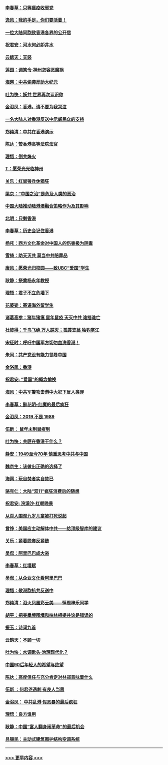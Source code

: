 #### [李春草：只等瘟疫收邪党](../pages/nsc993/n11677308.md?t=11250601) 
#### [逸风：我的手足，你们要活着！](../pages/nsc993/n11676352.md?t=11250601) 
#### [一位大陆同胞致香港各界的公开信](../pages/nsc993/n11675761.md?t=11250601) 
#### [祝君安：河水何必妒井水](../pages/nsc993/n11675746.md?t=11250601) 
#### [云鹤天：天怒](../pages/nsc993/n11675718.md?t=11250601) 
#### [莲园：调笑令‧神州怎容恶魔祸](../pages/nsc993/n11675648.md?t=11250601) 
#### [海网：中共偷袭反助大纪元](../pages/nsc993/n11673515.md?t=11250601) 
#### [吐为快：妖共 世界再次认识你](../pages/nsc993/n11673506.md?t=11250601) 
#### [金浴凤：香港，请不要为我哭泣](../pages/nsc993/n11673248.md?t=11250601) 
#### [一名大陆人对香港反送中示威民众的支持](../pages/nsc993/n11672615.md?t=11250601) 
#### [郑纯清：中共在香港演示](../pages/nsc993/n11670539.md?t=11250601) 
#### [陈达：赞香港高等法院法官](../pages/nsc993/n11669542.md?t=11250601) 
#### [理悟：倒共烽火](../pages/nsc993/n11668844.md?t=11250601) 
#### [T：愿荣光光临神州](../pages/nsc993/n11668421.md?t=11250601) 
#### [关乐：红鼠狼兵休猖狂](../pages/nsc993/n11668378.md?t=11250601) 
#### [梁京：“中国之治”是危及人类的恶治](../pages/nsc993/n11668328.md?t=11250601) 
#### [中国大陆推动陆港澳融合策略作为及其影响](../pages/nsc993/n11668157.md?t=11250601) 
#### [北明：只剩香港](../pages/nsc993/n11668002.md?t=11250601) 
#### [李春草：历史会记住香港](../pages/nsc993/n11667927.md?t=11250601) 
#### [杨吒：西方文化革命对中国人的伤害极为阴毒](../pages/nsc993/n11664521.md?t=11250601) 
#### [雪绮：助天灭共 莫当中共陪葬品](../pages/nsc993/n11662650.md?t=11250601) 
#### [唐风：愿荣光归校园——致UBC“爱国”学生](../pages/nsc993/n11662194.md?t=11250601) 
#### [耿静：祭奠杨永年教授](../pages/nsc993/n11662514.md?t=11250601) 
#### [理悟：君子不立危墙下](../pages/nsc993/n11662172.md?t=11250601) 
#### [花婆娑：寄语海外留学生](../pages/nsc993/n11662121.md?t=11250601) 
#### [诸葛高参：猪年猪瘟 鼠年鼠疫 天灭中共 谁挡谁亡](../pages/nsc993/n11661980.md?t=11250601) 
#### [杜彼得：千鸟飞绝 万人踪灭；孤蓑笠翁 独钓寒江](../pages/nsc993/n11661170.md?t=11250601) 
#### [宋征时：呼吁中国军方切勿血洗香港！](../pages/nsc993/n11415318.md?t=11250601) 
#### [朱同：共产党没有能力领导中国](../pages/nsc993/n11660421.md?t=11250601) 
#### [金浴凤：香港](../pages/nsc993/n11660419.md?t=11250601) 
#### [祝君安: “爱国”的概念偷换](../pages/nsc993/n11659706.md?t=11250601) 
#### [海风：中共军警攻击港中大犯下反人类罪](../pages/nsc993/n11659632.md?t=11250601) 
#### [李春草：醉花阴•红魔的最后疯狂](../pages/nsc993/n11659287.md?t=11250601) 
#### [金浴凤：2019 不是 1989](../pages/nsc993/n11657663.md?t=11250601) 
#### [伍新： 鼠年未到鼠疫到](../pages/nsc993/n11655098.md?t=11250601) 
#### [吐为快：共匪在香港干什么？](../pages/nsc993/n11654891.md?t=11250601) 
#### [静安：1949至今70年 慎重思考中共与中国](../pages/nsc993/n11651244.md?t=11250601) 
#### [魏京生：该做出正确的选择了](../pages/nsc993/n11653084.md?t=11250601) 
#### [海网：玩自焚者实自焚已](../pages/nsc993/n11652423.md?t=11250601) 
#### [骆克仁：大陆“双11”疯狂消费后的随想](../pages/nsc993/n11652305.md?t=11250601) 
#### [祝君安: 浣溪沙·红朝晚景](../pages/nsc993/n11652258.md?t=11250601) 
#### [从百人围观九岁儿童被打死说起](../pages/nsc993/n11651030.md?t=11250601) 
#### [曾铮：美国应主动解体中共——给顶级智库的建议](../pages/nsc993/n11649888.md?t=11250601) 
#### [关乐：紧着脱套反紧链](../pages/nsc993/n11649069.md?t=11250601) 
#### [吴侃：阿里巴巴成大盗](../pages/nsc993/n11645523.md?t=11250601) 
#### [李春草：红墙赋](../pages/nsc993/n11646389.md?t=11250601) 
#### [吴侃：从企业文化看阿里巴巴](../pages/nsc993/n11645476.md?t=11250601) 
#### [理悟：敬港胞抗共反送中](../pages/nsc993/n11645466.md?t=11250601) 
#### [郑纯清：浴火凤凰彩云美——悼周梓乐同学](../pages/nsc993/n11645155.md?t=11250601) 
#### [胡平：把美墨境围墙和柏林相提并论是错误的](../pages/nsc993/n11645134.md?t=11250601) 
#### [振玉：诗词九首](../pages/nsc993/n11644081.md?t=11250601) 
#### [云鹤天：不顾一切](../pages/nsc993/n11643508.md?t=11250601) 
#### [吐为快：水调歌头·治理现代化？](../pages/nsc993/n11643485.md?t=11250601) 
#### [中国90后年轻人的希望与绝望](../pages/nsc993/n11642317.md?t=11250601) 
#### [陈达：高度信任与充分肯定对林郑意味着什么](../pages/nsc993/n11641441.md?t=11250601) 
#### [伍新 ：何君尧遇刺 有良人当思](../pages/nsc993/n11641503.md?t=11250601) 
#### [金浴凤： 中共乱港  假恶暴的最后疯狂](../pages/nsc993/n11641495.md?t=11250601) 
#### [理悟：良方谁用](../pages/nsc993/n11641463.md?t=11250601) 
#### [耿静：中国“富人翻身闹革命”的最后机会](../pages/nsc993/n11640655.md?t=11250601) 
#### [吕锡民：主动式建筑围护结构空调系统](../pages/nsc993/n11640168.md?t=11250601) 

----
#### [ >>> 更早内容 <<< ](../indexes/nsc993-earlier.md)
